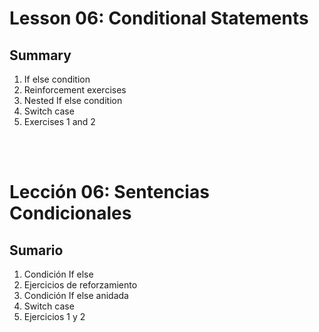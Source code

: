 # Lesson 06: Conditional Statements
## Summary
1. If else condition
1. Reinforcement exercises
1. Nested If else condition
1. Switch case
1. Exercises 1 and 2

<br>
<br>

# Lección 06: Sentencias Condicionales
## Sumario
1. Condición If else
1. Ejercicios de reforzamiento 
1. Condición If else anidada
1. Switch case
1. Ejercicios 1 y 2